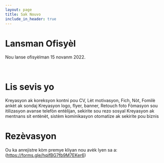 ```yaml
---
layout: page
title: Sak Nouvo
include_in_header: true
---
```


# Lansman Ofisyèl
Nou lanse ofisyèlman 15 novanm 2022.

<br>

# Lis sevis yo
Kreyasyon ak koreksyon kontni pou CV, Lèt motivasyon, Fich, Nòt, Fomilè ankèt ak sondaj
Kreyasyon logo, flyer, banner, Retouch foto
Fòmasyon sou itilizasyon avanse telefòn entèlijan, sekirite sou rezo sosyal
Kreyasyon ak mentnans sit entènèt, sistèm kominikasyon otomatize ak sekirite pou biznis
# **Rezèvasyon**
Ou ka anrejistre kòm premye kliyan nou avèk lyen sa a:(https://forms.gle/hqifBG7fb9M7EKer6)

<br>

